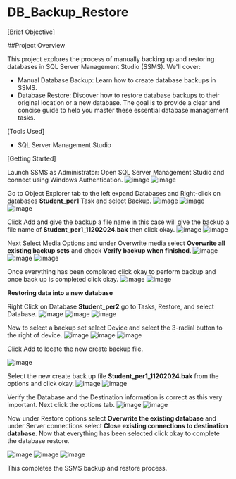 # DB_Backup_Restore

[Brief Objective]

##Project Overview

This project explores the process of manually backing up and restoring databases in SQL Server Management Studio (SSMS). We'll cover:
-	Manual Database Backup: Learn how to create database backups in SSMS.
-	Database Restore: Discover how to restore database backups to their original location or a new database.
The goal is to provide a clear and concise guide to help you master these essential database management tasks.

[Tools Used]

-	SQL Server Management Studio
  
[Getting Started]

Launch SSMS as Administrator: Open SQL Server Management Studio and connect using Windows Authentication.
![image](https://github.com/user-attachments/assets/259791b3-cd7e-4585-a454-294e962a0928)
![image](https://github.com/user-attachments/assets/58520b09-258f-457e-8244-17fc8260c437)

 
 
Go to Object Explorer tab to the left expand Databases and Right-click on databases **Student_per1** Task and select Backup.
 ![image](https://github.com/user-attachments/assets/8fa94c8d-d3b6-4b96-8916-e70c649e5aa9)
 ![image](https://github.com/user-attachments/assets/be91ff52-0152-49ea-a6fa-5e5ca2da436b)
![image](https://github.com/user-attachments/assets/e8149284-09b3-45f3-8eee-5952d026577f)

 
 
Click Add and give the backup a file name in this case will give the backup a file name of **Student_per1_11202024.bak** then click okay.
 ![image](https://github.com/user-attachments/assets/d9911c7f-a5b2-4933-afba-a76e8a5b699d)
![image](https://github.com/user-attachments/assets/3fb0c404-0e1f-4830-ac64-58c3d2abba06)

 
Next Select Media Options and under Overwrite media select **Overwrite all existing backup sets** and check **Verify backup when finished**.
![image](https://github.com/user-attachments/assets/c009cbb2-b658-4919-8144-e01ee6160327)
![image](https://github.com/user-attachments/assets/12ecac66-1387-41ef-b07b-a1bfd12486cb)
 ![image](https://github.com/user-attachments/assets/0394c6b2-3dbf-4fe7-9565-904f3b27f4e7)

 
 
Once everything has been completed click okay to perform backup and once back up is completed click okay.
 ![image](https://github.com/user-attachments/assets/098348bd-2f48-4245-9324-ff8b1244b3bb)
![image](https://github.com/user-attachments/assets/9fdc698d-bd06-461d-8a0b-989bdd0f6617)


 
**Restoring data into a new database**

Right Click on Database **Student_per2** go to Tasks, Restore, and select Database.
 ![image](https://github.com/user-attachments/assets/3647b753-a106-481c-b217-3a604938e6b6)
![image](https://github.com/user-attachments/assets/00022ecf-9eb1-4fd1-94f0-eb90278c142c)
![image](https://github.com/user-attachments/assets/4f305acd-d5b5-4556-a96e-32c33f7cc470)

 
 
Now to select a backup set select Device and select the 3-radial button to the right of device.
 ![image](https://github.com/user-attachments/assets/65577493-aa40-4caf-85c0-1302042ef898)
![image](https://github.com/user-attachments/assets/951b381a-e890-4bba-ba6f-c54f7e2ce0be)
![image](https://github.com/user-attachments/assets/d620e374-4a7d-4bb7-95a3-015932ca2409)

 
Click Add to locate the new create backup file.

 ![image](https://github.com/user-attachments/assets/574b5f2d-bdf0-4147-b384-0a30f54bc4f6)

Select the new create back up file **Student_per1_11202024.bak** from the options and click okay.
![image](https://github.com/user-attachments/assets/e26cacac-d10c-45ad-9660-00e01be1dd31)
 ![image](https://github.com/user-attachments/assets/90fab42b-80ef-48f2-98cf-d76d4d9d0768)

 
Verify the Database and the Destination information is correct as this very important. Next click the options tab.
![image](https://github.com/user-attachments/assets/9107c56a-c04f-40bb-92f5-8d2ff7d0b9e2)
 ![image](https://github.com/user-attachments/assets/f2a86094-5a42-416b-933b-cbfc1ac90895)

 
Now under Restore options select **Overwrite the existing database** and under Server connections select **Close existing connections to destination database**. Now that everything has been selected click okay to complete the database restore.

 ![image](https://github.com/user-attachments/assets/f72477f8-6132-4062-9a7b-087136e332bf)
 ![image](https://github.com/user-attachments/assets/a4cbce86-b68f-4455-9714-91424deee051)
 ![image](https://github.com/user-attachments/assets/07be033c-17e2-4eb5-9bd2-758eb71eee23)

 
 
This completes the SSMS backup and restore process.

